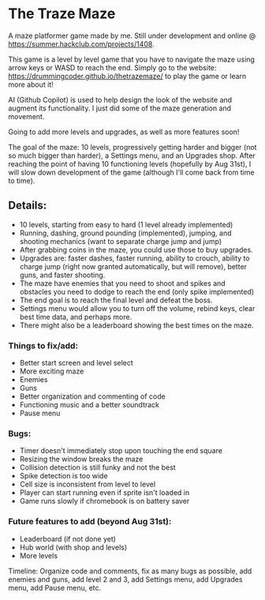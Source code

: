 # The Traze Maze

A maze platformer game made by me. Still under development and online @ https://summer.hackclub.com/projects/1408.

This game is a level by level game that you have to navigate the maze using arrow keys or WASD to reach the end. 
Simply go to the website: https://drummingcoder.github.io/thetrazemaze/ to play the game or learn more about it!

AI (Github Copilot) is used to help design the look of the website and augment its functionality. I just did some of
the maze generation and movement.

Going to add more levels and upgrades, as well as more features soon!

The goal of the maze: 10 levels, progressively getting harder and bigger (not so much bigger than harder), a 
Settings menu, and an Upgrades shop. After reaching the point of having 10 functioning levels (hopefully by Aug 31st), I will slow down
development of the game (although I'll come back from time to time). 

## Details:
- 10 levels, starting from easy to hard (1 level already implemented)
- Running, dashing, ground pounding (implemented), jumping, and shooting mechanics (want to separate charge jump and jump)
- After grabbing coins in the maze, you could use those to buy upgrades.
- Upgrades are: faster dashes, faster running, ability to crouch, ability to charge jump (right now granted automatically, but will
remove), better guns, and faster shooting.
- The maze have enemies that you need to shoot and spikes and obstacles you need to dodge to reach the end (only spike implemented)
- The end goal is to reach the final level and defeat the boss.
- Settings menu would allow you to turn off the volume, rebind keys, clear best time data, and perhaps more.
- There might also be a leaderboard showing the best times on the maze.

### Things to fix/add:
- Better start screen and level select
- More exciting maze
- Enemies
- Guns
- Better organization and commenting of code
- Functioning music and a better soundtrack
- Pause menu

### Bugs:
- Timer doesn't immediately stop upon touching the end square
- Resizing the window breaks the maze
- Collision detection is still funky and not the best
- Spike detection is too wide
- Cell size is inconsistent from level to level
- Player can start running even if sprite isn't loaded in
- Game runs slowly if chromebook is on battery saver

### Future features to add (beyond Aug 31st):
- Leaderboard (if not done yet)
- Hub world (with shop and levels)
- More levels

Timeline:
Organize code and comments, fix as many bugs as possible, add enemies and guns, add level 2 and 3, add Settings menu, add Upgrades menu, add Pause menu, etc.
